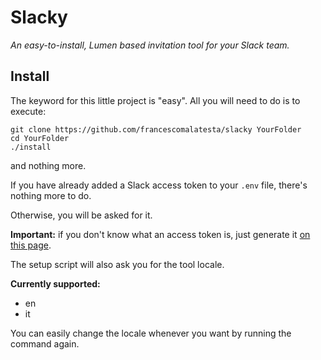 # Slacky

_An easy-to-install, Lumen based invitation tool for your Slack team._

## Install

The keyword for this little project is "easy". All you will need to do is to execute:

    git clone https://github.com/francescomalatesta/slacky YourFolder
    cd YourFolder
    ./install

and nothing more.

If you have already added a Slack access token to your `.env` file, there's nothing more to do. 

Otherwise, you will be asked for it.

**Important:** if you don't know what an access token is, just generate it [on this page](https://api.slack.com/docs/oauth-test-tokens).

The setup script will also ask you for the tool locale.

**Currently supported:**

* en
* it

You can easily change the locale whenever you want by running the command again.
